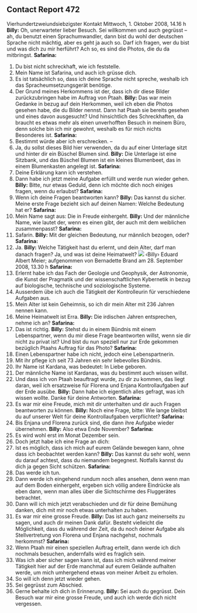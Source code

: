 ## Contact Report 472
Vierhundertzweiundsiebzigster Kontakt
Mittwoch, 1. Oktober 2008, 14.16 h
**Billy:**
Oh, unerwarteter lieber Besuch. Sei willkommen und auch gegrüsst – ah, du benutzt einen Sprachumwandler, dann bist du wohl der deutschen Sprache nicht mächtig, aber es geht ja auch so. Darf ich fragen, wer du bist und was dich zu mir herführt? Ach so, es sind die Photos, die du da mitbringst.
**Safarina:**
1. Du bist nicht schreckhaft, wie ich feststelle.
2. Mein Name ist Safarina, und auch ich grüsse dich.
3. Es ist tatsächlich so, dass ich deine Sprache nicht spreche, weshalb ich das Spracheumsetzungsgerät benötige.
4. Der Grund meines Herkommens ist der, dass ich dir diese Bilder zurückzubringen habe im Auftrag von Ptaah.
**Billy:**
Das war mein Gedanke in bezug auf dein Herkommen, weil ich eben die Photos gesehen habe, die du Bilder nennst. Dann hat Ptaah sie bereits gesehen und eines davon ausgesucht? Und hinsichtlich des Schreckhaften, da braucht es etwas mehr als einen unverhofften Besuch in meinem Büro, denn solche bin ich mir gewohnt, weshalb es für mich nichts Besonderes ist.
**Safarina:**
5. Bestimmt würde aber ich erschrecken. –
6. Ja, du sollst dieses Bild hier verwenden, da du auf einer Unterlage sitzt und hinter dir ein Büschel Blumen sind.
**Billy:**
Die Unterlage ist eine Sitzbank, und das Büschel Blumen ist ein kleines Blumenbeet, das in einem Blumenkasten angelegt ist.
**Safarina:**
7. Deine Erklärung kann ich verstehen.
8. Dann habe ich jetzt meine Aufgabe erfüllt und werde nun wieder gehen.
**Billy:**
Bitte, nur etwas Geduld, denn ich möchte dich noch einiges fragen, wenn du erlaubst?
**Safarina:**
9. Wenn ich deine Fragen beantworten kann?
**Billy:**
Das kannst du sicher. Meine erste Frage bezieht sich auf deinen Namen: Welche Bedeutung hat er?
**Safarina:**
10. Mein Name sagt aus: Die in Freude einhergeht.
**Billy:**
Und der männliche Name, wie lautet der, wenn es einen gibt, der auch mit dem weiblichen zusammenpasst?
**Safarina:**
11. Safarin.
**Billy:**
Mit der gleichen Bedeutung, nur männlich bezogen, oder?
**Safarina:**
12. Ja.
**Billy:**
Welche Tätigkeit hast du erlernt, und dein Alter, darf man danach fragen? Ja, und was ist deine Heimatwelt?
[![](https://www.futureofmankind.co.uk/w/images/3/37/CR472-Image1.jpg)](https://www.futureofmankind.co.uk/Billy_Meier/<https:/www.futureofmankind.co.uk/w/images/3/37/CR472-Image1.jpg>)
‹Billy› Eduard Albert Meier; aufgenommen von Bernadette Brand am 28. September 2008, 13.30 h
**Safarina:**
13. Erlernt habe ich das Fach der Geologie und Geophysik, der Astronomie, die Kunst der Pragmatik und der wissenschaftlichen Kybernetik in bezug auf biologische, technische und soziologische Systeme.
14. Ausserdem übe ich auch die Tätigkeit der Kontrolleurin für verschiedene Aufgaben aus.
15. Mein Alter ist kein Geheimnis, so ich dir mein Alter mit 236 Jahren nennen kann.
16. Meine Heimatwelt ist Erra.
**Billy:**
Die irdischen Jahren entsprechen, nehme ich an?
**Safarina:**
17. Das ist richtig.
**Billy:**
Stehst du in einem Bündnis mit einem Lebenspartner, wenn du mir diese Frage beantworten willst, wenn sie dir nicht zu privat ist? Und bist du nun speziell nur zur Erde gekommen bezüglich Ptaahs Auftrag für das Photo?
**Safarina:**
18. Einen Lebenspartner habe ich nicht, jedoch eine Lebenspartnerin.
19. Mit ihr pflege ich seit 73 Jahren ein sehr liebevolles Bündnis.
20. Ihr Name ist Kardana, was bedeutet: In Liebe geboren.
21. Der männliche Name ist Kardanas, was du bestimmt auch wissen willst.
22. Und dass ich von Ptaah beauftragt wurde, zu dir zu kommen, das liegt daran, weil ich ersatzweise für Florena und Enjana Kontrollaufgaben auf der Erde ausübe.
**Billy:**
Dann habe ich eigentlich alles gefragt, was ich wissen wollte. Danke für deine Antworten.
**Safarina:**
23. Es war mir eine Freude, mich mit dir unterhalten und dir auch Fragen beantworten zu können.
**Billy:**
Noch eine Frage, bitte: Wie lange bleibst du auf unserer Welt für deine Kontrollaufgaben verpflichtet?
**Safarina:**
24. Bis Enjana und Florena zurück sind, die dann ihre Aufgabe wieder übernehmen.
**Billy:**
Also etwa Ende November?
**Safarina:**
25. Es wird wohl erst im Monat Dezember sein.
26. Doch jetzt habe ich eine Frage an dich:
27. Ist es möglich, dass ich mich auf eurem Gelände bewegen kann, ohne dass ich beobachtet werden kann?
**Billy:**
Das kannst du sehr wohl, wenn du darauf achtest, dass du niemandem begegnest. Notfalls kannst du dich ja gegen Sicht schützen.
**Safarina:**
28. Das werde ich tun.
29. Dann werde ich eingehend rundum noch alles ansehen, denn wenn man auf dem Boden einhergeht, ergeben sich völlig andere Eindrücke als eben dann, wenn man alles über die Sichtschirme des Fluggerätes betrachtet.
30. Dann will ich mich jetzt verabschieden und dir für deine Bemühung danken, dich mit mir noch etwas unterhalten zu haben.
31. Es war mir eine grosse Freude.
**Billy:**
Das ist auch ganz meinerseits zu sagen, und auch dir meinen Dank dafür. Besteht vielleicht die Möglichkeit, dass du während der Zeit, da du noch deiner Aufgabe als Stellvertretung von Florena und Enjana nachgehst, nochmals herkommst?
**Safarina:**
32. Wenn Ptaah mir einen speziellen Auftrag erteilt, dann werde ich dich nochmals besuchen, andernfalls wird es fraglich sein.
33. Was ich aber sicher sagen kann ist, dass ich mich während meiner Tätigkeit hier auf der Erde manchmal auf eurem Gelände aufhalten werde, um mich umhergehend etwas von meiner Arbeit zu erholen.
34. So will ich denn jetzt wieder gehen.
35. Sei gegrüsst zum Abschied.
36. Gerne behalte ich dich in Erinnerung.
**Billy:**
Sei auch du gegrüsst. Dein Besuch war mir eine grosse Freude, und auch ich werde dich nicht vergessen.